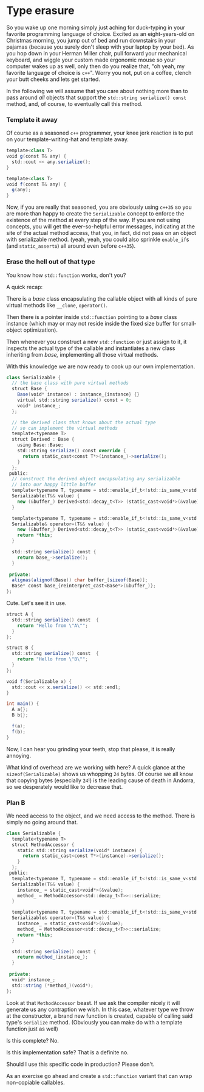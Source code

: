 # Type erasure

So you wake up one morning simply just aching for duck-typing in your favorite programming language of choice. Excited as an eight-years-old on Christmas morning, you jump out of bed and run downstairs in your pajamas (because you surely don't sleep with your laptop by your bed). As you hop down in your Herman Miller chair, pull forward your mechanical keyboard, and wiggle your custom made ergonomic mouse so your computer wakes up as well, only then do you realize that, "oh yeah, my favorite language of choice is `c++`". Worry you not, put on a coffee, clench your butt cheeks and lets get started.

In the following we will assume that you care about nothing more than to pass around *all* objects that support the `std::string serialize() const` method, and, of course, to eventually call this method.

### Template it away

Of course as a seasoned `c++` programmer, your knee jerk reaction is to put on your template-writing-hat and template away. 

```scala
template<class T>
void g(const T& any) {
  std::cout << any.serialize();
}

template<class T>
void f(const T& any) {
  g(any);
}
```

Now, if you are really that seasoned, you are obviously using `c++35` so you are more than happy to create the `Serializable` concept to enforce the existence of the method at every step of the way. If you are not using concepts, you will get the ever-so-helpful error messages, indicating at the site of the actual method access, that you, in fact, did not pass on an object with serializable method. (yeah, yeah, you could also sprinkle `enable_if`s (and `static_assert`s) all around even before `c++35`). 

### Erase the hell out of that type

You know how `std::function` works, don't you? 

A quick recap: 

There is a *base* class encapsulating the callable object with all kinds of pure virtual methods like `__clone`, `operator()`.

Then there is a pointer inside `std::function` pointing to a *base* class instance (which may or may not reside inside the fixed size buffer for small-object optimization). 

Then whenever you construct a new `std::function` or just assign to it, it inspects the actual type of the callable and instantiates a new class inheriting from *base,* implementing all those virtual methods. 

With this knowledge we are now ready to cook up our own implementation.

```scala
class Serializable {
  // the base class with pure virtual methods
  struct Base {
    Base(void* instance) : instance_{instance} {}
    virtual std::string serialize() const = 0;
    void* instance_;
  };

  // the derived class that knows about the actual type
  // so can implement the virtual methods
  template<typename T>
  struct Derived : Base {
    using Base::Base;
    std::string serialize() const override {
      return static_cast<const T*>(instance_)->serialize();
    }
  };
 public:
  // construct the derived object encapsulating any serializable
  // into our happy little buffer
  template<typename T, typename = std::enable_if_t<!std::is_same_v<std::decay_t<T>, Serializable>>>
  Serializable(T&& value) {
    new (&buffer_) Derived<std::decay_t<T>> (static_cast<void*>(&value));
  }

  template<typename T, typename = std::enable_if_t<!std::is_same_v<std::decay_t<T>, Serializable>>>
  Serializable& operator=(T&& value) {
    new (&buffer_) Derived<std::decay_t<T>> (static_cast<void*>(&value));
    return *this;
  }

  std::string serialize() const {
    return base_->serialize();
  }
  
 private:
  alignas(alignof(Base)) char buffer_[sizeof(Base)];
  Base* const base_{reinterpret_cast<Base*>(&buffer_)};
};
```

Cute. Let's see it in use.

```scala
struct A {
  std::string serialize() const  {
    return "Hello from \"A\"";
  }
};

struct B {
  std::string serialize() const  {
    return "Hello from \"B\"";
  }
};

void f(Serializable x) {
  std::cout << x.serialize() << std::endl;
}

int main() {
  A a{};
  B b{};

  f(a);
  f(b);
}
```

Now, I can hear you grinding your teeth, stop that please, it is really annoying. 

What kind of overhead are we working with here? A quick glance at the `sizeof(Serializable)` shows us whopping `24` bytes. Of course we all know that copying bytes (especially `24`!) is the leading cause of death in Andorra, so we desperately would like to decrease that. 

### Plan B

We need access to the object, and we need access to the method. There is simply no going around that.

```scala
class Serializable {
  template<typename T>
  struct MethodAccessor {
    static std::string serialize(void* instance) {
      return static_cast<const T*>(instance)->serialize();
    }
  };
 public:
  template<typename T, typename = std::enable_if_t<!std::is_same_v<std::decay_t<T>, Serializable>>>
  Serializable(T&& value) {
    instance_ = static_cast<void*>(&value);
    method_ = MethodAccessor<std::decay_t<T>>::serialize;
  }

  template<typename T, typename = std::enable_if_t<!std::is_same_v<std::decay_t<T>, Serializable>>>
  Serializable& operator=(T&& value) {
    instance_ = static_cast<void*>(&value);
    method_ = MethodAccessor<std::decay_t<T>>::serialize;
    return *this;
  }

  std::string serialize() const {
    return method_(instance_);
  }
  
 private:
  void* instance_;
  std::string (*method_)(void*);
};
```

Look at that `MethodAccessor` beast. If we ask the compiler nicely it will generate us any contraption we wish. In this case, whatever type we throw at the constructor, a brand new function is created, capable of calling said type's `serialize` method. (Obviously you can make do with a template function just as well)

Is this complete? No.

Is this implementation safe? That is a definite no.

Should I use this specific code in production? Please don't.

As an exercise go ahead and create a `std::function` variant that can wrap non-copiable callables.